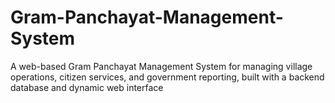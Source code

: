 # Gram-Panchayat-Management-System
A web-based Gram Panchayat Management System for managing village operations, citizen services, and government reporting, built with a backend database and dynamic web interface
